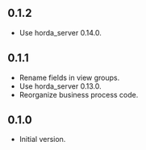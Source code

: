 ## 0.1.2

- Use horda_server 0.14.0.

## 0.1.1

- Rename fields in view groups.
- Use horda_server 0.13.0.
- Reorganize business process code.

## 0.1.0

- Initial version.
